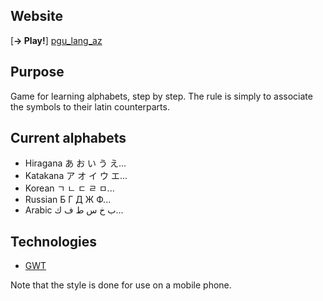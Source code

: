 Website
---
[**&#8594; Play!**] [pgu_lang_az]

Purpose
---
Game for learning alphabets, step by step. The rule is simply to associate the symbols to their latin counterparts.

Current alphabets
---
- Hiragana あ お い う え...
- Katakana ア オ イ ウ エ...
- Korean ㄱ ㄴ ㄷ ㄹ ㅁ...
- Russian Б Г Д Ж Ф...
- Arabic ﺏ ﺥ ﺱ ﻁ ﻑ ﻙ...


Technologies
---
- [GWT]


Note that the style is done for use on a mobile phone.

[GWT]: https://developers.google.com/web-toolkit/
[pgu_lang_az]: http://pgu-lang-az.appspot.com/

